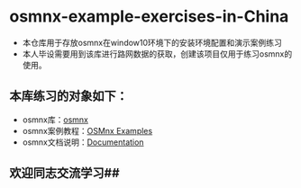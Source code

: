 # osmnx-example-exercises-in-China #
- 本仓库用于存放osmnx在window10环境下的安装环境配置和演示案例练习
- 本人毕设需要用到该库进行路网数据的获取，创建该项目仅用于练习osmnx的使用。
## 本库练习的对象如下：
  - osmnx库：[osmnx](https://github.com/gboeing/osmnx)
  - osmnx案例教程：[OSMnx Examples](https://github.com/gboeing/osmnx-examples)
  - osmnx文档说明：[Documentation](https://osmnx.readthedocs.io/en/stable/)
## 欢迎同志交流学习##
